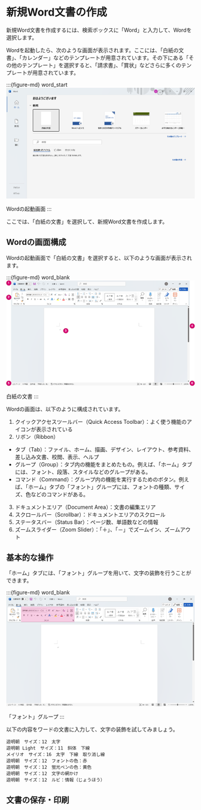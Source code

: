 # 新規Word文書の作成

新規Word文書を作成するには、検索ボックスに「Word」と入力して、Wordを選択します。

Wordを起動したら、次のような画面が表示されます。ここには、「白紙の文書」、「カレンダー」などのテンプレートが用意されています。その下にある「その他のテンプレート」を選択すると、「請求書」、「賞状」などさらに多くのテンプレートが用意されています。

:::{figure-md} word_start
<img src="./images/new/word_start.png" alt="Wordの起動画面" width="600px">

Wordの起動画面
:::

ここでは、「白紙の文書」を選択して、新規Word文書を作成します。

## Wordの画面構成

Wordの起動画面で「白紙の文書」を選択すると、以下のような画面が表示されます。

:::{figure-md} word_blank
<img src="./images/new/word_blank.drawio.png" alt="白紙の文書" width="600px">

白紙の文書
:::

Wordの画面は、以下のように構成されています。
1. クイックアクセスツールバー（Quick Access Toolbar）：よく使う機能のアイコンが表示されている
2. リボン（Ribbon）
  - タブ（Tab）：ファイル、ホーム、描画、デザイン、レイアウト、参考資料、差し込み文書、校閲、表示、ヘルプ
  - グループ（Group）：タブ内の機能をまとめたもの。例えば、「ホーム」タブには、フォント、段落、スタイルなどのグループがある。
  - コマンド（Command）：グループ内の機能を実行するためのボタン。例えば、「ホーム」タブの「フォント」グループには、フォントの種類、サイズ、色などのコマンドがある。
3. ドキュメントエリア（Document Area）：文書の編集エリア
4. スクロールバー（Scrollbar）：ドキュメントエリアのスクロール
5. ステータスバー（Status Bar）：ページ数、単語数などの情報
6. ズームスライダー（Zoom Slider）：「＋」、「－」でズームイン、ズームアウト

## 基本的な操作

「ホーム」タブには、「フォント」グループを用いて、文字の装飾を行うことができます。

:::{figure-md} word_blank
<img src="./images/new/font_group.drawio.png" alt="「フォント」グループ" width="600px">

「フォント」グループ
:::

以下の内容をワードの文書に入力して、文字の装飾を試してみましょう。

```
遊明朝　サイズ：12　太字
遊明朝 Light　サイズ：11　斜体　下線
メイリオ　サイズ：16　太字　下線　取り消し線　
遊明朝　サイズ：12　フォントの色：赤
遊明朝　サイズ：12　蛍光ペンの色：黄色
遊明朝　サイズ：12　文字の網かけ
遊明朝　サイズ：12　ルビ：情報（じょうほう）
```

## 文書の保存・印刷